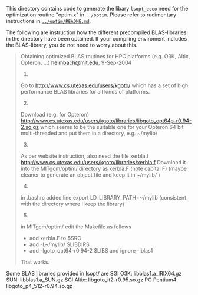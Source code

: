 This directory contains code to generate the libary `lsopt_ecco` need
for the optimization routine "optim.x" in `../optim`. Please refer to
rudimentary instructions in
[`../optim/README.md`](https://github.com/MITgcm/MITgcm/optim/README.md).

The following are instruction how the different precompiled
BLAS-libraries in the directory have been optained. If your compiling
enviroment includes the BLAS-library, you do not need to worry about
this.

> Obtaining optimized BLAS routines for HPC platforms
> (e.g. O3K, Altix, Opteron, ...)
> heimbach@mit.edu, 9-Sep-2004
>
> 1.
> Go to
> http://www.cs.utexas.edu/users/kgoto/
> which has a set of high performance BLAS libraries for
> all kinds of platforms.
>
> 2.
> Download (e.g. for Opteron)
> http://www.cs.utexas.edu/users/kgoto/libraries/libgoto_opt64p-r0.94-2.so.gz
> which seems to be the suitable one for your Opteron 64 bit multi-threaded
> and put them in a directory, e.g. ~/mylib/
>
> 3.
> As per website instruction,
> also need the file  xerbla.f
> http://www.cs.utexas.edu/users/kgoto/libraries/xerbla.f
> Download it into the MITgcm/optim/ directory as
> xerbla.F (note capital F)
> (maybe cleaner to generate an object file and keep it in ~/mylib/ )
>
> 4.
> in .bashrc added line
> export LD_LIBRARY_PATH=~/mylib
> (consistent with the directory where I keep the library)
>
> 5.
> in MITgcm/optim/
> edit the Makefile as follows
> * add xerbla.F to             $SRC
> * add -L~/mylib/              $LIBDIRS
> * add -lgoto_opt64-r0.94-2    $LIBS
> and ignore
> -lblas1
>
> That works.

Some BLAS    libraries provided in lsopt/ are
SGI O3K:     libblas1.a_IRIX64.gz
SUN:         libblas1.a_SUN.gz
SGI Altix:   libgoto_it2-r0.95.so.gz
PC Pentium4: libgoto_p4_512-r0.94.so.gz
